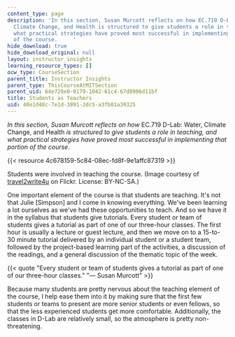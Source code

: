 ```yaml
---
content_type: page
description: 'In this section, Susan Murcott reflects on how EC.719 D-Lab: Water,
  Climate Change, and Health is structured to give students a role in teaching, and
  what practical strategies have proved most successful in implementing that portion
  of the course.     '
hide_download: true
hide_download_original: null
layout: instructor_insights
learning_resource_types: []
ocw_type: CourseSection
parent_title: Instructor Insights
parent_type: ThisCourseAtMITSection
parent_uid: 64e728e0-0179-1042-61c4-67d8906d11bf
title: Students as Teachers
uid: 40e1d48c-7e1d-3891-2dc5-a3fb01a39325
---
```


_In this section, Susan Murcott reflects on how_ EC.719 D-Lab: Water, Climate Change, and Health _is structured to give students a role in teaching, and what practical strategies have proved most successful in implementing that portion of the course_.

{{< resource 4c678159-5c84-08ec-fd8f-9e1affc87319 >}}

Students were involved in teaching the course. (Image courtesy of [travel2write4u](https://www.flickr.com/photos/travel2write4u/6874191777/in/photolist-bts2HT-9KyngH-c5V317-97jjTJ-dcCVEJ-9rKeez-2p1YJk-aLE5bX-a7KyWN-fkFSk7-ed74Hw-cZ7JVm-8kLhWe-daz6dW-4BLAbv-6V57Tk-6dxojv-9wuro-7sLttn-cZ7Dau-7ZvNx7-9YbV1f-51L4hz-LW5cW-chtYfj-3vxvDR-6dbBcX-7QWnE2-6vSNKU-XnRZSd-f2ZGd-4QPrV1-wUpja-9Jn5mg-4PwzC5-ahDbMf-bB6XrD-4Pwyam-2JoTm-LC1oLe-jiCc7p-37A4yi-79ct9C-EnN9DG-aeHAzG-798Bzt-owQWih-4puHfc-owS9pX-6Vt9ng) on Flickr. License: BY-NC-SA.)

One important element of the course is that students are teaching. It's not that Julie \[Simpson\] and I come in knowing everything. We've been learning a lot ourselves as we've had these opportunities to teach. And so we have it in the syllabus that students give tutorials. Every student or team of students gives a tutorial as part of one of our three-hour classes. The first hour is usually a lecture or guest lecture, and then we move on to a 15-to-30 minute tutorial delivered by an individual student or a student team, followed by the project-based learning part of the activities, a discussion of the readings, and a general discussion of the thematic topic of the week.

{{< quote "Every student or team of students gives a tutorial as part of one of our three-hour classes." "— Susan Murcott" >}}

Because many students are pretty nervous about the teaching element of the course, I help ease them into it by making sure that the first few students or teams to present are more senior students or even fellows, so that the less experienced students get more comfortable. Additionally, the classes in D-Lab are relatively small, so the atmosphere is pretty non-threatening.
